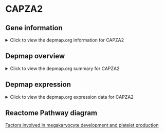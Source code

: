 <h1>CAPZA2</h1>

<h2>Gene information</h2>
<details>
  <summary>Click to view the depmap.org information for CAPZA2</summary>
  <iframe src="https://depmap.org/portal/gene/CAPZA2?tab=about" style="border:none;width:100%;height:800px"></iframe>
</details>

<h2>Depmap overview</h2>
<details>
  <summary>Click to view the depmap.org summary for CAPZA2</summary>
  <iframe src="https://depmap.org/portal/gene/CAPZA2?tab=overview" style="border:none;width:100%;height:800px"></iframe>
</details>

<h2>Depmap expression</h2>
<details>
  <summary>Click to view the depmap.org expression data for CAPZA2</summary>
  <iframe src="https://depmap.org/portal/gene/CAPZA2?tab=characterization" style="border:none;width:100%;height:800px"></iframe>
</details>



<h2>Reactome Pathway diagram</h2>
<a href="https://reactome.org/PathwayBrowser/#/R-HSA-983231" target="_BLANK">Factors involved in megakaryocyte development and platelet production</a>




